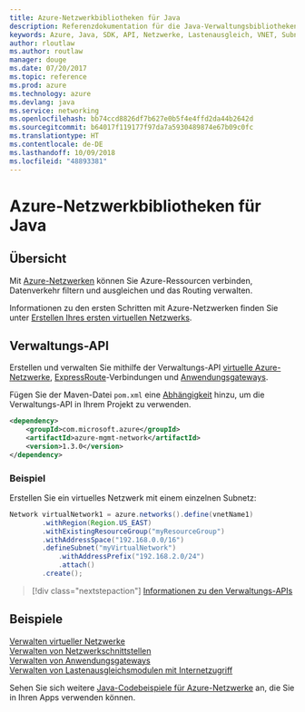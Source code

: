 ```yaml
---
title: Azure-Netzwerkbibliotheken für Java
description: Referenzdokumentation für die Java-Verwaltungsbibliotheken für Azure-Netzwerke
keywords: Azure, Java, SDK, API, Netzwerke, Lastenausgleich, VNET, Subnetz
author: rloutlaw
ms.author: routlaw
manager: douge
ms.date: 07/20/2017
ms.topic: reference
ms.prod: azure
ms.technology: azure
ms.devlang: java
ms.service: networking
ms.openlocfilehash: bb74ccd8826df7b627e0b5f4e4ffd2da44b2642d
ms.sourcegitcommit: b64017f119177f97da7a5930489874e67b09c0fc
ms.translationtype: HT
ms.contentlocale: de-DE
ms.lasthandoff: 10/09/2018
ms.locfileid: "48893381"
---
```

# <a name="azure-network-libraries-for-java"></a>Azure-Netzwerkbibliotheken für Java

## <a name="overview"></a>Übersicht

Mit [Azure-Netzwerken](/azure/networking/networking-overview) können Sie Azure-Ressourcen verbinden, Datenverkehr filtern und ausgleichen und das Routing verwalten.

Informationen zu den ersten Schritten mit Azure-Netzwerken finden Sie unter [Erstellen Ihres ersten virtuellen Netzwerks](/azure/virtual-network/virtual-network-get-started-vnet-subnet).

## <a name="management-api"></a>Verwaltungs-API

Erstellen und verwalten Sie mithilfe der Verwaltungs-API [virtuelle Azure-Netzwerke](/azure/virtual-network/virtual-networks-overview), [ExpressRoute](/azure/expressroute/)-Verbindungen und [Anwendungsgateways](/azure/application-gateway/).

Fügen Sie der Maven-Datei `pom.xml` eine [Abhängigkeit](https://maven.apache.org/guides/getting-started/index.html#How_do_I_use_external_dependencies) hinzu, um die Verwaltungs-API in Ihrem Projekt zu verwenden.  

```XML
<dependency>
    <groupId>com.microsoft.azure</groupId>
    <artifactId>azure-mgmt-network</artifactId>
    <version>1.3.0</version>
</dependency>
```   

### <a name="example"></a>Beispiel

Erstellen Sie ein virtuelles Netzwerk mit einem einzelnen Subnetz:

```java
Network virtualNetwork1 = azure.networks().define(vnetName1)
        .withRegion(Region.US_EAST)
        .withExistingResourceGroup("myResourceGroup")
        .withAddressSpace("192.168.0.0/16")
        .defineSubnet("myVirtualNetwork")
            .withAddressPrefix("192.168.2.0/24")
            .attach()
        .create();
```

> [!div class="nextstepaction"]
> [Informationen zu den Verwaltungs-APIs](/java/api/overview/azure/networking/management)

## <a name="samples"></a>Beispiele

[Verwalten virtueller Netzwerke](https://github.com/Azure-Samples/network-java-manage-virtual-network)   
[Verwalten von Netzwerkschnittstellen](https://github.com/Azure-Samples/network-java-manage-network-interface)   
[Verwalten von Anwendungsgateways](https://github.com/Azure-Samples/application-gateway-java-manage-simple-application-gateways)   
[Verwalten von Lastenausgleichsmodulen mit Internetzugriff](https://github.com/Azure-Samples/network-java-manage-internet-facing-load-balancers)   

Sehen Sie sich weitere [Java-Codebeispiele für Azure-Netzwerke](https://azure.microsoft.com/resources/samples/?platform=java&term=network) an, die Sie in Ihren Apps verwenden können.
